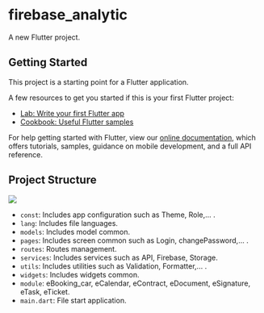 # firebase_analytic

A new Flutter project.

## Getting Started

This project is a starting point for a Flutter application.

A few resources to get you started if this is your first Flutter project:

- [Lab: Write your first Flutter app](https://flutter.dev/docs/get-started/codelab)
- [Cookbook: Useful Flutter samples](https://flutter.dev/docs/cookbook)

For help getting started with Flutter, view our
[online documentation](https://flutter.dev/docs), which offers tutorials,
samples, guidance on mobile development, and a full API reference.

## Project Structure
<p align="left" width="100%">
<img src="https://firebasestorage.googleapis.com/v0/b/demofirebase-5d7b7.appspot.com/o/78.png?alt=media&token=9fe34e5e-2a94-4acc-b751-9f67185b16f3"/>

- ```const```: Includes app configuration such as Theme, Role,... .
- ```lang```: Includes file languages.<br>
- ```models```: Includes model common.<br>
- ```pages```: Includes screen common such as Login, changePassword,... .<br>
- ```routes```: Routes management.<br>
- ```services```: Includes services such as API, Firebase, Storage.<br>
- ```utils```: Includes utilities such as Validation, Formatter,... .<br>
- ```widgets```: Includes widgets common.<br>
- ```module```: eBooking_car, eCalendar, eContract, eDocument, eSignature, eTask, eTicket.<br>
- ```main.dart```: File start application.<br>
</p>
